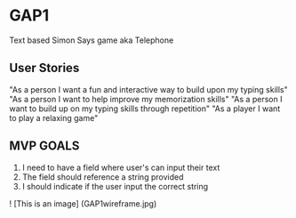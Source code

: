 # GAP1
Text based Simon Says game aka Telephone
## User Stories
"As a person I want a fun and interactive way to build upon my typing skills"
"As a person I want to help improve my memorization skills"
"As a person I want to build up on my typing skills through repetition"
"As a player I want to play a relaxing game"
## MVP GOALS
1. I need to have a field where user's can input their text
2. The field should reference a string provided
3. I should indicate if the user input the correct string

! [This is an image] (GAP1wireframe.jpg)
